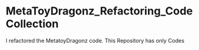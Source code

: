 # MetaToyDragonz_Refactoring_CodeCollection
I refactored the MetatoyDragonz code. This Repository has only Codes
